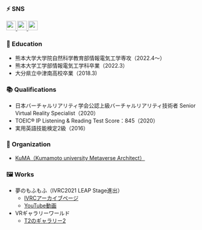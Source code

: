 <!---
- 👋 Hi, I’m @Tom4c3
- 👀 I’m interested in Virtual Reality.
- 🌱 I’m currently learning Unity, C#, and Control Engineering.
- 💞️ I’m looking to collaborate on VR developments.
- 📫 How to reach me : Twitter @T_4c3
--->

<!---
Tom4c3/Tom4c3 is a ✨ special ✨ repository because its `README.md` (this file) appears on your GitHub profile.
You can click the Preview link to take a look at your changes.
--->


### ⚡ SNS

<a href="http://twitter.com/T_4c3">
  <img height="25" src="https://img.shields.io/badge/Twitter--1DA1F2.svg?logo=twitter&style=for-the-badge&url=https%3A%2F%2Ftwitter.com%2Fxrdnk" />
</a>
<a href="https://qiita.com/T_4c3">
  <img height="25" src="https://img.shields.io/badge/Qiita--55C500.svg?logo=qiita&style=for-the-badge">
</a>
<a href="https://www.pixiv.net/users/33003714">
  <img height="25" src="https://img.shields.io/badge/pixiv--1DA1F2.svg?logo=pixiv&style=for-the-badge">
</a>



### 🏫 Education
* 熊本大学大学院自然科学教育部情報電気工学専攻（2022.4～）
* 熊本大学工学部情報電気工学科卒業（2022.3）
* 大分県立中津南高校卒業（2018.3)

### 📚 Qualifications

* 日本バーチャルリアリティ学会公認上級バーチャルリアリティ技術者 Senior Virtual Reality Specialist（2020）
* TOEIC® IP Listening & Reading Test Score：845（2020）
* 実用英語技能検定2級（2016）

### 🎀 Organization
* <a href="https://sites.google.com/view/kuma-vr/home" target="_blank">KuMA（Kumamoto university Metaverse Architect）</a>	

### 🖼 Works
* 夢のもふもふ（IVRC2021 LEAP Stage進出）
  * <a href="http://ivrc.net/archive/%E5%A4%A2%E3%81%AE%E3%82%82%E3%81%B5%E3%82%82%E3%81%B52021/">IVRCアーカイブページ</a>
  * <a href="https://www.youtube.com/watch?v=HyIg_uiaX70">YouTube動画</a>
* VRギャラリーワールド
  * <a href="https://cluster.mu/w/65a3273e-43e0-423c-b711-0fcd88d2a871">T2のギャラリー2</a>


<!---
### 🗣️ LT / Session Talk

#### 2022
* バーチャル熊大（熊本大学 DESIGN AWARD 2020入賞）
  * <a href="https://cluster.mu/w/3ad13742-9778-472a-a9ec-2f7bb44319bb">clusterワールド</a>
  * <a href="http://cedec.kumamoto-u.ac.jp/designAward/2020/result.html">熊本大学DESIGN AWARD 2020ページ</a>
* 
--->
